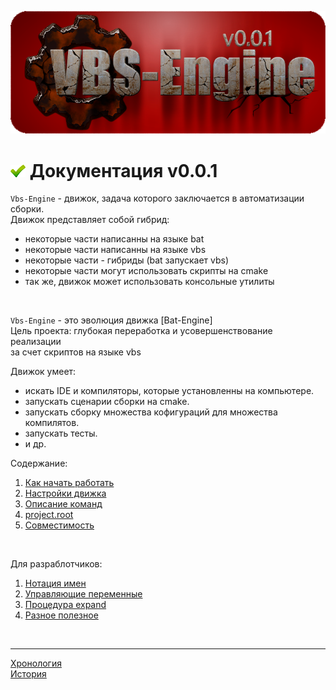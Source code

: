 [![logo](logo.png)](../README.md)  

[M]: #main        "головной файл документации"
[H]: ../README.md        "на главную"
[P]: icons/progress.png  "в процессе..."
[S]: icons/success.png   "ошибок не обнаружено"
    
<a name="main"></a>
[![S]][H] Документация v0.0.1
=============================
`Vbs-Engine` - движок, задача которого заключается в автоматизации сборки.  
Движок представляет собой гибрид:  
  - некоторые части написанны на языке bat  
  - некоторые части написанны на языке vbs  
  - некоторые части - гибриды (bat запускает vbs)  
  - некоторые части могут использовать скрипты на cmake  
  - так же, движок может использовать консольные утилиты  
<br/>

`Vbs-Engine` - это эволюция движка [Bat-Engine]  
Цель проекта: глубокая переработка и усовершенствование реализации  
за счет скриптов на языке vbs  

Движок умеет:  
- искать IDE и компиляторы, которые установленны на компьютере.  
- запускать сценарии сборки на cmake.  
- запускать сборку множества кофигураций для множества компилятов.  
- запускать тесты.  
- и др.  

Содержание:  
  1) [Как начать работать](docs/get_started.md)  
  2) [Настройки движка](docs/settings.md)  
  3) [Описание команд](docs/commands.md)  
  4) [project.root](docs/project_root.md)  
  5) [Совместимость](docs/compatibility.md)  
<br/>

Для разраблотчиков:  
 1) [Нотация имен](docs/details/notation.md)  
 2) [Управляющие переменные](docs/details/variables.md)  
 3) [Процедура expand](docs/details/expand.md)  
 4) [Разное полезное](docs/details/misc.md)  
<br/>

--------------------------------------------------------------------------------

[Хронология](chrono.md)  
[История](history.md)  

